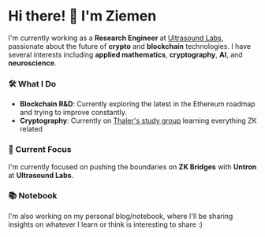 # Hi there! 👋 I'm Ziemen

I'm currently working as a **Research Engineer** at [Ultrasound Labs](https://ultrasoundlabs.io), passionate about the future of **crypto** and **blockchain** technologies. 
I have several interests including **applied mathematics**, **cryptography**, **AI**, and **neuroscience**.

### 🛠 What I Do
- **Blockchain R&D**: Currently exploring the latest in the Ethereum roadmap and trying to improve constantly.
- **Cryptography**: Currently on [Thaler's study group](https://discord.com/channels/740913612368904192/902875064452677672) learning everything ZK related

### 🌱 Current Focus
I'm currently focused on pushing the boundaries on **ZK Bridges** with **Untron** at **Ultrasound Labs**.

### 📚 Notebook
I'm also working on my personal blog/notebook, where I'll be sharing insights on whatever I learn or think is interesting to share :)
